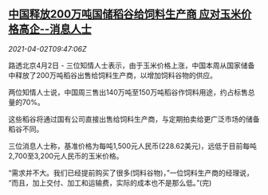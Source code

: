 <!--1617357662000-->
[中国释放200万吨国储稻谷给饲料生产商 应对玉米价格高企--消息人士](https://cn.reuters.com/article/china-paddy-reserve-corn-0402-idCNKBS2BP0LG)
------

<div><i>2021-04-02T09:47:06Z</i></div><p>路透北京4月2日 - 三位知情人士表示，由于玉米价格上涨，中国本周从国家储备中释放了200万吨稻谷出售给饲料生产商，以增加饲料谷物的供应。</p><p>两位知情人士说，中国周三售出140万吨至150万吨稻谷作饲料用途，约占标售总量的70%。</p><p>这些稻谷将通过国有公司直接出售给饲料生产商，与定期拍卖给更广泛市场的储备稻谷不同。</p><p>三位消息人士称，基准价格为每吨1,500元人民币(228.62美元)，远低于目前每吨2,700至3,200元人民币的玉米价格。</p><p>“需求并不大。我们已经提前购买了很多(饲料谷物)，”一位饲料生产商的经理说， “而且，加上交付、加工和运输费，实际的成本也不是那么低。”(完)</p>
